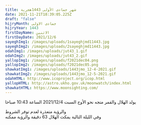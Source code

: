 ```yaml
---
title: شهر جمادى الأولى 1443هجرية
date: 2021-11-21T18:39:05.225Z
draft: "false"
hijryMonth: جمادى الاولى
hijryYear: 1443
firstDayName: الاثنين
firstDayDate: 2021/12/6
sayeghImg1: /images/uploads/1sayeghjmd11443.jpg
sayeghImg2: /images/uploads/2sayeghjmd11443.jpg
odahImg1: /images/uploads/jut43_1.gif
odahImg2: /images/uploads/jut43_2.gif
yallopImg1: /images/uploads/f2021dec04.png
yallopImg2: /images/uploads/f2021dec05.png
shawkatImg1: /images/uploads/1443jmo_12-4-2021.gif
shawkatImg2: /images/uploads/1443jmo_12-5-2021.gif
odahHTML: http://www.icoproject.org/icop.html
yallopHTML: http://astro.ukho.gov.uk/moonwatch/index.html
shawkatHTML: https://www.moonsighting.com/
---
```

يولد الهلال والقمر متجه نحو الأوج السبت 2021/12/4 الساعة 10:43 صباحا

والرؤية متعذرة لعدم توفر الشروط\
وفي الليلة التالية يمكث الهلال 63 دقيقة والرؤية ممكنه